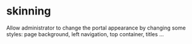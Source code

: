 # skinning
Allow administrator to change the portal appearance by changing some styles: page background, left navigation, top container, titles ...
